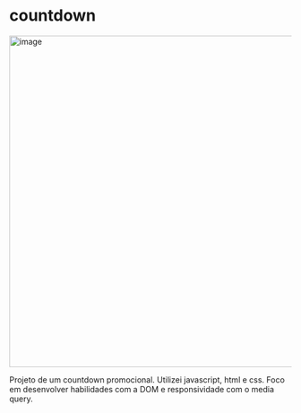 # countdown
<img width="592" alt="image" src="https://user-images.githubusercontent.com/100027700/183270106-d8b5f2ce-a447-47ec-b7e3-6e06fc219e61.png">

Projeto de um countdown promocional. Utilizei javascript, html e css. Foco em desenvolver habilidades com a DOM e responsividade com o media query.
